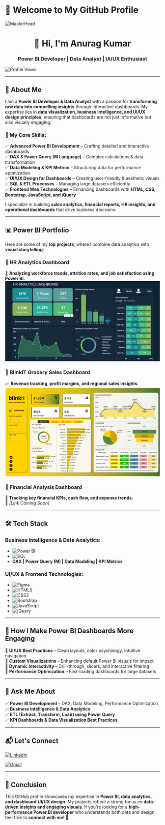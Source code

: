 # 🚀 Welcome to My GitHub Profile  

![MasterHead](https://user-images.githubusercontent.com/95478989/198955082-6e78ebb5-e1e4-49f9-8d32-6e5af3984dcd.gif)  

<h1 align="center">👋 Hi, I'm Anurag Kumar</h1>  
<h3 align="center">Power BI Developer | Data Analyst | UI/UX Enthusiast</h3>  

<p align="left"> <img src="https://komarev.com/ghpvc/?username=anurag-kumar-molankala&label=Profile%20views&color=0e75b6&style=flat" alt="Profile Views" /> </p>  

---

## 🚀 About Me  
I am a **Power BI Developer & Data Analyst** with a passion for **transforming raw data into compelling insights** through interactive dashboards. My expertise lies in **data visualization, business intelligence, and UI/UX design principles**, ensuring that dashboards are not just informative but also visually engaging.  

### 🔹 My Core Skills:  
✅ **Advanced Power BI Development** – Crafting detailed and interactive dashboards  
✅ **DAX & Power Query (M Language)** – Complex calculations & data transformation  
✅ **Data Modeling & KPI Metrics** – Structuring data for performance optimization  
✅ **UI/UX Design for Dashboards** – Creating user-friendly & aesthetic visuals  
✅ **SQL & ETL Processes** – Managing large datasets efficiently  
✅ **Frontend Web Technologies** – Enhancing dashboards with **HTML, CSS, Bootstrap, JavaScript, and jQuery**  

I specialize in building **sales analytics, financial reports, HR insights, and operational dashboards** that drive business decisions.  

---

## 📊 Power BI Portfolio  
Here are some of my **top projects**, where I combine data analytics with **visual storytelling**:  

### 🔹 **HR Analytics Dashboard**  
📌 **Analyzing workforce trends, attrition rates, and job satisfaction using Power BI.**  
[![HR Dashboard](https://github.com/Anurag-kumar-Molankala/HR-Analytics-Dashboard/blob/main/HR_Analytics/HR%20Analysis%20img.png)](https://github.com/Anurag-kumar-Molankala/HR-Analytics-Dashboard)  

### 🔹 **BlinkIT Grocery Sales Dashboard**  
📈 **Revenue tracking, profit margins, and regional sales insights.**  
[![Sales Dashboard](https://raw.githubusercontent.com/Anurag-kumar-Molankala/BlinkIT-Grocery-Sales-Dashboard/main/BlinkIT%20P-04/BlinkIT%20Dashboard.png)](https://github.com/Anurag-kumar-Molankala/BlinkIT-Grocery-Sales-Dashboard)  

### 🔹 **Financial Analysis Dashboard**  
📌 **Tracking key financial KPIs, cash flow, and expense trends.**  
🔗 *[Link Coming Soon]*  

---

## 🛠 Tech Stack  
### Business Intelligence & Data Analytics:  
- ![Power BI](https://img.shields.io/badge/Power%20BI-F2C811?style=flat&logo=power-bi&logoColor=black)  
- ![SQL](https://img.shields.io/badge/SQL-4479A1?style=flat&logo=MySQL&logoColor=white)  
- **DAX | Power Query (M) | Data Modeling | KPI Metrics**  

### UI/UX & Frontend Technologies:  
- ![Figma](https://img.shields.io/badge/Figma-F24E1E?style=flat&logo=figma&logoColor=white)  
- ![HTML5](https://img.shields.io/badge/HTML5-E34F26?style=flat&logo=html5&logoColor=white)  
- ![CSS3](https://img.shields.io/badge/CSS3-1572B6?style=flat&logo=css3&logoColor=white)  
- ![Bootstrap](https://img.shields.io/badge/Bootstrap-563D7C?style=flat&logo=bootstrap&logoColor=white)  
- ![JavaScript](https://img.shields.io/badge/JavaScript-F7DF1E?style=flat&logo=javascript&logoColor=black)  
- ![jQuery](https://img.shields.io/badge/jQuery-0769AD?style=flat&logo=jquery&logoColor=white)  

---

## 🎯 How I Make Power BI Dashboards More Engaging  
🔹 **UI/UX Best Practices** – Clean layouts, color psychology, intuitive navigation  
🔹 **Custom Visualizations** – Enhancing default Power BI visuals for impact  
🔹 **Dynamic Interactivity** – Drill-through, slicers, and interactive filtering  
🔹 **Performance Optimization** – Fast-loading dashboards for large datasets  

---

## 💬 Ask Me About  
✅ **Power BI Development** – DAX, Data Modeling, Performance Optimization  
✅ **Business Intelligence & Data Analytics**  
✅ **ETL (Extract, Transform, Load) using Power Query**  
✅ **KPI Dashboards & Data Visualization Best Practices**  

---

## 📬 Let's Connect  
[![LinkedIn](https://img.shields.io/badge/LinkedIn-0077B5?style=for-the-badge&logo=linkedin&logoColor=white)](https://www.linkedin.com/in/anurag-kumar-molankala-powerbi/)

[![Gmail](https://img.shields.io/badge/Gmail-D14836?style=for-the-badge&logo=gmail&logoColor=white)](mailto:anuragkumar.molankala@gmail.com)

---

## 🚀 Conclusion  
This GitHub profile showcases my expertise in **Power BI, data analytics, and dashboard UI/UX design**. My projects reflect a strong focus on **data-driven insights and engaging visuals**. If you're looking for a **high-performance Power BI developer** who understands both data and design, feel free to **connect with me**! 🚀  
